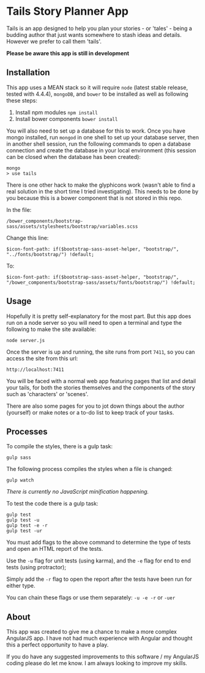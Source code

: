 Tails Story Planner App
=======================

Tails is an app designed to help you plan your stories - or 'tales' - being a
budding author that just wants somewhere to stash ideas and details. However we
prefer to call them 'tails'.

**Please be aware this app is still in development**

Installation
------------

This app uses a MEAN stack so it will require `node` (latest stable release,
tested with 4.4.4), `mongoDB`, and `bower` to be installed as well as following
these steps:

1. Install npm modules `npm install`
2. Install bower components `bower install`

You will also need to set up a database for this to work. Once you have mongo
installed, run ``` mongod ``` in one shell to set up your database
server, then in another shell session, run the following commands to open a database
connection and create the database in your local environment (this session can
be closed when the database has been created):

```
mongo
> use tails
```

There is one other hack to make the glyphicons work (wasn't able to find a real solution in the short time I tried investigating). This needs to be done by you because this is a bower component that is not stored in this repo.

In the file:

```
/bower_components/bootstrap-sass/assets/stylesheets/bootstrap/variables.scss
```

Change this line:

```
$icon-font-path: if($bootstrap-sass-asset-helper, "bootstrap/", "../fonts/bootstrap/") !default;
```

To:

```
$icon-font-path: if($bootstrap-sass-asset-helper, "bootstrap/", "/bower_components/bootstrap-sass/assets/fonts/bootstrap/") !default;
```

Usage
-----

Hopefully it is pretty self-explanatory for the most part. But this app does run
on a node server so you will need to open a terminal and type the following to
make the site available:

``` node server.js ```

Once the server is up and running, the site runs from port `7411`, so you can
access the site from this url:

``` http://localhost:7411 ```

You will be faced with a normal web app featuring pages that list and detail
your tails, for both the stories themselves and the components of the story
such as 'characters' or 'scenes'.

There are also some pages for you to jot down things about the author (yourself)
or make notes or a to-do list to keep track of your tasks.

Processes
---------

To compile the styles, there is a gulp task:

```gulp sass```

The following process compiles the styles when a file is changed:

```gulp watch```

*There is currently no JavaScript minification happening.*

To test the code there is a gulp task:

```
gulp test
gulp test -u
gulp test -e -r
gulp test -ur
```

You must add flags to the above command to determine the type of tests and open
an HTML report of the tests.

Use the ```-u``` flag for unit tests (using karma), and the ```-e``` flag for
end to end tests (using protractor);

Simply add the ```-r``` flag to open the report after the tests have been run
for either type.

You can chain these flags or use them separately: ``` -u -e -r ``` or ``` -uer ```

About
-----

This app was created to give me a chance to make a more complex AngularJS app. I
have not had much experience with Angular and thought this a perfect opportunity
to have a play.

If you do have any suggested improvements to this software / my AngularJS coding
please do let me know. I am always looking to improve my skills.